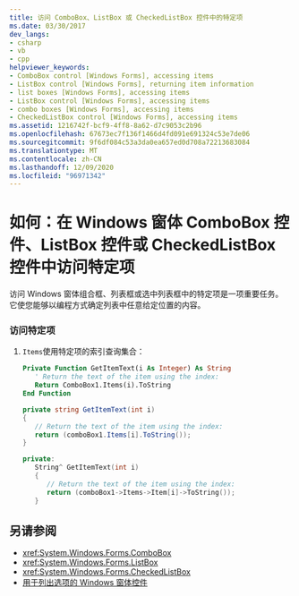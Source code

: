 ```yaml
---
title: 访问 ComboBox、ListBox 或 CheckedListBox 控件中的特定项
ms.date: 03/30/2017
dev_langs:
- csharp
- vb
- cpp
helpviewer_keywords:
- ComboBox control [Windows Forms], accessing items
- ListBox control [Windows Forms], returning item information
- list boxes [Windows Forms], accessing items
- ListBox control [Windows Forms], accessing items
- combo boxes [Windows Forms], accessing items
- CheckedListBox control [Windows Forms], accessing items
ms.assetid: 1216742f-bcf9-4ff8-8a62-d7c9053c2b96
ms.openlocfilehash: 67673ec7f136f1466d4fd091e691324c53e7de06
ms.sourcegitcommit: 9f6df084c53a3da0ea657ed0d708a72213683084
ms.translationtype: MT
ms.contentlocale: zh-CN
ms.lasthandoff: 12/09/2020
ms.locfileid: "96971342"
---
```

# <a name="how-to-access-specific-items-in-a-windows-forms-combobox-listbox-or-checkedlistbox-control"></a>如何：在 Windows 窗体 ComboBox 控件、ListBox 控件或 CheckedListBox 控件中访问特定项
访问 Windows 窗体组合框、列表框或选中列表框中的特定项是一项重要任务。 它使您能够以编程方式确定列表中任意给定位置的内容。  
  
### <a name="to-access-a-specific-item"></a>访问特定项  
  
1. `Items`使用特定项的索引查询集合：  
  
    ```vb  
    Private Function GetItemText(i As Integer) As String  
       ' Return the text of the item using the index:  
       Return ComboBox1.Items(i).ToString  
    End Function  
    ```  
  
    ```csharp  
    private string GetItemText(int i)  
    {  
       // Return the text of the item using the index:  
       return (comboBox1.Items[i].ToString());  
    }  
    ```  
  
    ```cpp  
    private:  
       String^ GetItemText(int i)  
       {  
          // Return the text of the item using the index:  
          return (comboBox1->Items->Item[i]->ToString());  
       }  
    ```  
  
## <a name="see-also"></a>另请参阅

- <xref:System.Windows.Forms.ComboBox>
- <xref:System.Windows.Forms.ListBox>
- <xref:System.Windows.Forms.CheckedListBox>
- [用于列出选项的 Windows 窗体控件](windows-forms-controls-used-to-list-options.md)
